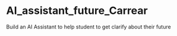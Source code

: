 # AI_assistant_future_Carrear
Build an AI Assistant to help student to get clarify about their future
